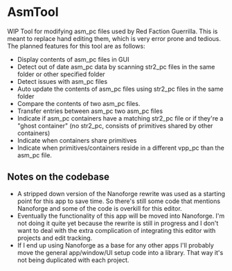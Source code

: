 
# AsmTool

WIP Tool for modifying asm_pc files used by Red Faction Guerrilla. This is meant to replace hand editing them, which is very error prone and tedious. The planned features for this tool are as follows:

- Display contents of asm_pc files in GUI
- Detect out of date asm_pc data by scanning str2_pc files in the same folder or other specified folder
- Detect issues with asm_pc files
- Auto update the contents of asm_pc files using str2_pc files in the same folder
- Compare the contents of two asm_pc files.
- Transfer entries between asm_pc two asm_pc files
- Indicate if asm_pc containers have a matching str2_pc file or if they're a "ghost container" (no str2_pc, consists of primitives shared by other containers)
- Indicate when containers share primitives
- Indicate when primitives/containers reside in a different vpp_pc than the asm_pc file.

## Notes on the codebase

- A stripped down version of the Nanoforge rewrite was used as a starting point for this app to save time. So there's still some code that mentions Nanoforge and some of the code is overkill for this editor.
- Eventually the functionality of this app will be moved into Nanoforge. I'm not doing it quite yet because the rewrite is still in progress and I don't want to deal with the extra complication of integrating this editor with projects and edit tracking.
- If I end up using Nanoforge as a base for any other apps I'll probably move the general app/window/UI setup code into a library. That way it's not being duplicated with each project.
